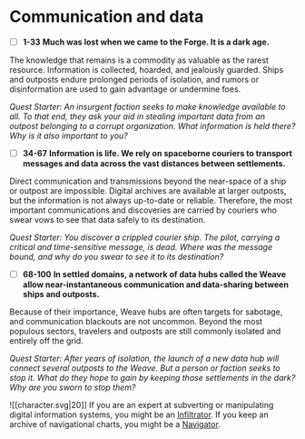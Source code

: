 # Communication and data
- [ ]  **1-33**  **Much was lost when we came to the Forge. It is a dark age.** 
 
The knowledge that remains is a commodity as valuable as the rarest resource. Information is collected, hoarded, and jealously guarded. Ships and outposts endure prolonged periods of isolation, and rumors or disinformation are used to gain advantage or undermine foes.

*Quest Starter: An insurgent faction seeks to make knowledge available to all. To that end, they ask your aid in stealing important data from an outpost belonging to a corrupt organization. What information is held there? Why is it also important to you?*

- [ ]  **34-67**  **Information is life. We rely on spaceborne couriers to transport messages and data across the vast distances between settlements.** 
 
Direct communication and transmissions beyond the near-space of a ship or outpost are impossible. Digital archives are available at larger outposts, but the information is not always up-to-date or reliable. Therefore, the most important communications and discoveries are carried by couriers who swear vows to see that data safely to its destination.

*Quest Starter: You discover a crippled courier ship. The pilot, carrying a critical and time-sensitive message, is dead. Where was the message bound, and why do you swear to see it to its destination?*

- [ ]  **68-100**  **In settled domains, a network of data hubs called the Weave allow near-instantaneous communication and data-sharing between ships and outposts.** 
 
Because of their importance, Weave hubs are often targets for sabotage, and communication blackouts are not uncommon. Beyond the most populous sectors, travelers and outposts are still commonly isolated and entirely off the grid.

*Quest Starter: After years of isolation, the launch of a new data hub will connect several outposts to the Weave. But a person or faction seeks to stop it. What do they hope to gain by keeping those settlements in the dark? Why are you sworn to stop them?*

![[character.svg|20]] If you are an expert at subverting or manipulating digital information systems, you might be an [Infiltrator](Infiltrator.md). If you keep an archive of navigational charts, you might be a [Navigator](Navigator.md).